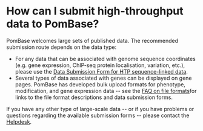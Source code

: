 # How can I submit high-throughput data to PomBase?
<!-- pombase_categories: Data Submission and Formats,Datasets -->

PomBase welcomes large sets of published data. The recommended
submission route depends on the data type:

-   For any data that can be associated with genome sequence coordinates
    (e.g. gene expression, ChIP-seq protein localisation, variation,
    etc.), please use the [Data Submission Form for HTP sequence-linked     data](/submit-data/data-submission-form).
-   Several types of data associated with genes can be displayed on gene
    pages. PomBase has developed bulk upload formats for phenotype,
    modification, and gene expression data -- see the [FAQ on file     formats](/faq/what-file-formats-can-i-use-submit-high-throughput-data)for
    links to the file format descriptions and data submission forms.

If you have any other type of large-scale data -- or if you have
problems or questions regarding the available submission forms -- please
contact the [Helpdesk](mailto:helpdesk@pombase.org).

